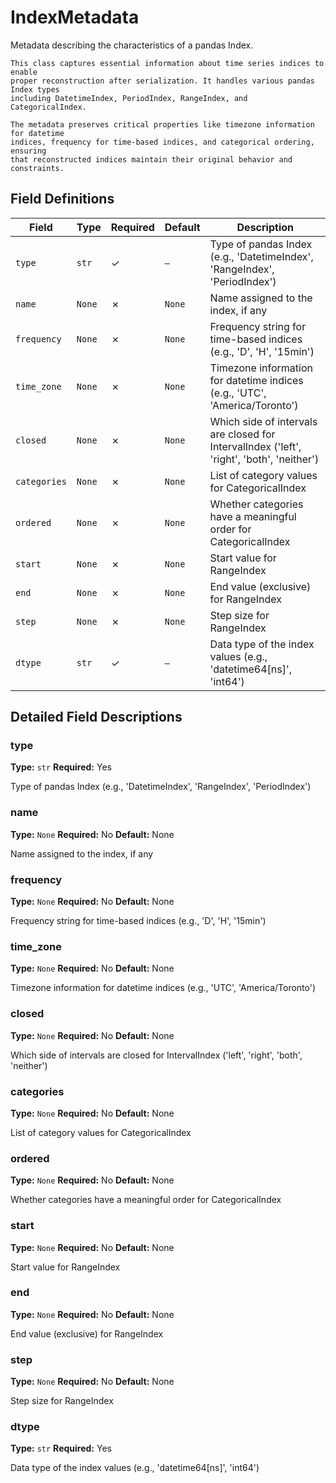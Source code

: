 # IndexMetadata

Metadata describing the characteristics of a pandas Index.
    
    This class captures essential information about time series indices to enable
    proper reconstruction after serialization. It handles various pandas Index types
    including DatetimeIndex, PeriodIndex, RangeIndex, and CategoricalIndex.
    
    The metadata preserves critical properties like timezone information for datetime
    indices, frequency for time-based indices, and categorical ordering, ensuring
    that reconstructed indices maintain their original behavior and constraints.

## Field Definitions

| Field | Type | Required | Default | Description |
|-------|------|----------|---------|-------------|
| `type` | `str` | ✓ | `—` | Type of pandas Index (e.g., 'DatetimeIndex', 'RangeIndex', 'PeriodIndex') |
| `name` | `None` | ✗ | `None` | Name assigned to the index, if any |
| `frequency` | `None` | ✗ | `None` | Frequency string for time-based indices (e.g., 'D', 'H', '15min') |
| `time_zone` | `None` | ✗ | `None` | Timezone information for datetime indices (e.g., 'UTC', 'America/Toronto') |
| `closed` | `None` | ✗ | `None` | Which side of intervals are closed for IntervalIndex ('left', 'right', 'both', 'neither') |
| `categories` | `None` | ✗ | `None` | List of category values for CategoricalIndex |
| `ordered` | `None` | ✗ | `None` | Whether categories have a meaningful order for CategoricalIndex |
| `start` | `None` | ✗ | `None` | Start value for RangeIndex |
| `end` | `None` | ✗ | `None` | End value (exclusive) for RangeIndex |
| `step` | `None` | ✗ | `None` | Step size for RangeIndex |
| `dtype` | `str` | ✓ | `—` | Data type of the index values (e.g., 'datetime64[ns]', 'int64') |

## Detailed Field Descriptions

### type

**Type:** `str`
**Required:** Yes

Type of pandas Index (e.g., 'DatetimeIndex', 'RangeIndex', 'PeriodIndex')

### name

**Type:** `None`
**Required:** No
**Default:** None

Name assigned to the index, if any

### frequency

**Type:** `None`
**Required:** No
**Default:** None

Frequency string for time-based indices (e.g., 'D', 'H', '15min')

### time_zone

**Type:** `None`
**Required:** No
**Default:** None

Timezone information for datetime indices (e.g., 'UTC', 'America/Toronto')

### closed

**Type:** `None`
**Required:** No
**Default:** None

Which side of intervals are closed for IntervalIndex ('left', 'right', 'both', 'neither')

### categories

**Type:** `None`
**Required:** No
**Default:** None

List of category values for CategoricalIndex

### ordered

**Type:** `None`
**Required:** No
**Default:** None

Whether categories have a meaningful order for CategoricalIndex

### start

**Type:** `None`
**Required:** No
**Default:** None

Start value for RangeIndex

### end

**Type:** `None`
**Required:** No
**Default:** None

End value (exclusive) for RangeIndex

### step

**Type:** `None`
**Required:** No
**Default:** None

Step size for RangeIndex

### dtype

**Type:** `str`
**Required:** Yes

Data type of the index values (e.g., 'datetime64[ns]', 'int64')
